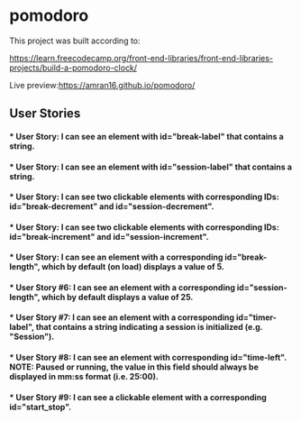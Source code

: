 # pomodoro
This project was built according to:

https://learn.freecodecamp.org/front-end-libraries/front-end-libraries-projects/build-a-pomodoro-clock/

Live preview:https://amran16.github.io/pomodoro/


User Stories
----------------

#### * User Story: I can see an element with id="break-label" that contains a string.

#### * User Story: I can see an element with id="session-label" that contains a string.

#### * User Story: I can see two clickable elements with corresponding IDs: id="break-decrement" and id="session-decrement".

#### * User Story: I can see two clickable elements with corresponding IDs: id="break-increment" and id="session-increment".

#### * User Story: I can see an element with a corresponding id="break-length", which by default (on load) displays a value of 5.

#### * User Story #6: I can see an element with a corresponding id="session-length", which by default displays a value of 25.
#### * User Story #7: I can see an element with a corresponding id="timer-label", that contains a string indicating a session is initialized (e.g. "Session").
#### * User Story #8: I can see an element with corresponding id="time-left". NOTE: Paused or running, the value in this field should always be displayed in mm:ss format (i.e. 25:00).
#### * User Story #9: I can see a clickable element with a corresponding id="start_stop".

